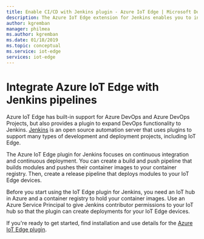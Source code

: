 ```yaml
---
title: Enable CI/CD with Jenkins plugin - Azure IoT Edge | Microsoft Docs
description: The Azure IoT Edge extension for Jenkins enables you to integrate IoT Edge devlopment and deployment tasks into your existing DevOps solution.
author: kgremban
manager: philmea
ms.author: kgremban
ms.date: 01/18/2019
ms.topic: conceptual
ms.service: iot-edge
services: iot-edge
---
```


# Integrate Azure IoT Edge with Jenkins pipelines

Azure IoT Edge has built-in support for Azure DevOps and Azure DevOps Projects, but also provides a plugin to expand DevOps functionality to Jenkins. [Jenkins](https://jenkins.io/) is an open source automation server that uses plugins to support many types of development and deployment projects, including IoT Edge. 

The Azure IoT Edge plugin for Jenkins focuses on continuous integration and continuous deployment. You can create a build and push pipeline that builds modules and pushes their container images to your container registry. Then, create a release pipeline that deploys modules to your IoT Edge devices. 

Before you start using the IoT Edge plugin for Jenkins, you need an IoT hub in Azure and a container registry to hold your container images. Use an Azure Service Principal to give Jenkins contributor permissions to your IoT hub so that the plugin can create deployments for your IoT Edge devices. 

If you're ready to get started, find installation and use details for the [Azure IoT Edge plugin](https://plugins.jenkins.io/azure-iot-edge).
